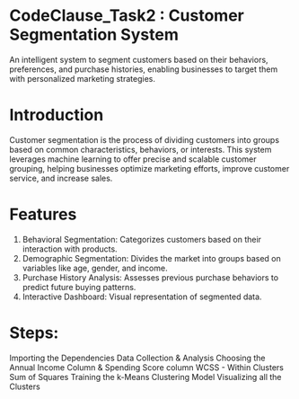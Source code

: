 # CodeClause_Task2 : Customer Segmentation System
An intelligent system to segment customers based on their behaviors, preferences, and purchase histories, enabling businesses to target them with personalized marketing strategies.
# Introduction
Customer segmentation is the process of dividing customers into groups based on common characteristics, behaviors, or interests. This system leverages machine learning to offer precise and scalable customer grouping, helping businesses optimize marketing efforts, improve customer service, and increase sales.
# Features
1) Behavioral Segmentation: Categorizes customers based on their interaction with products.
2) Demographic Segmentation: Divides the market into groups based on variables like age, gender, and income.
3) Purchase History Analysis: Assesses previous purchase behaviors to predict future buying patterns.
4) Interactive Dashboard: Visual representation of segmented data.
# Steps:
Importing the Dependencies
Data Collection & Analysis
Choosing the Annual Income Column & Spending Score column
WCSS - Within Clusters Sum of Squares
Training the k-Means Clustering Model
Visualizing all the Clusters
